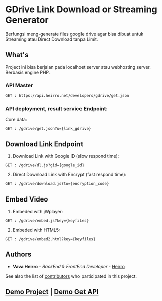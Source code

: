 # GDrive Link Download or Streaming Generator

Berfungsi meng-generate files google drive agar bisa dibuat untuk Streaming atau Direct Download tanpa Limit.

## What's

Project ini bisa berjalan pada localhost server atau webhosting server. Berbasis engine PHP.

### API Master
```
GET : https://api.heirro.net/developers/gdrive/get.json
```

### API deployment, result service Endpoint:

Core data:
```
GET : /gdrive/get.json?u={link_gdrive}
```

## Download Link Endpoint

1. Download Link with Google ID (slow respond time):
```
GET : /gdrive/dl.js?gid={google_id}
```
2. Direct Download Link with Encrypt (fast respond time):
```
GET : /gdrive/download.js?to={encryption_code}
```
## Embed Video

1. Embeded with jWplayer:
```
GET : /gdrive/embed.js?key={keyfiles}
```
2. Embeded with HTML5:
```
GET : /gdrive/embed2.html?key={keyfiles}
```
## Authors

* **Vava Heirro** - *BackEnd & FrontEnd Developer* - [Heirro](https://github.com/heirro)

See also the list of [contributors](https://github.com/your/project/contributors) who participated in this project.

## [Demo Project](https://apps.heirro.net/gdrive/) | [Demo Get API](https://api.heirro.net/developers/gdrive/get.json?u=https://drive.google.com/open?id=1Q4zicZoBlI4NwSkyi1HV8ff0ggUHHWpd)

